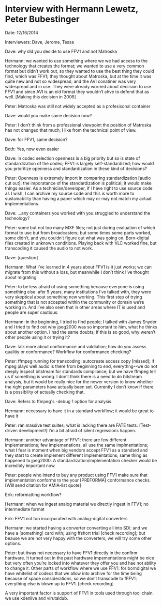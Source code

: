 # Interview with Hermann Lewetz, Peter Bubestinger

Date: 12/16/2014

Interviewers: Dave, Jerome, Tessa

Dave: why did you decide to use FFV1 and not Matroska

Hermann: we wanted to use something where we we had access to the technology that creates the format; we wanted to use a very common format but didn’t work out, so they wanted to use the best thing they could find, which was FFV1; they thought about Matroska, but at the time it was quite new and not so widespread; and the AVI conatiner was very widespread and in use.  They were already worried about deciision to use FFV1 and since AVI is an old format they wouldn’t ahve to defend that as well. [Making this decision in 2009]

Peter: Matroska was still not widely accepted as a profesisonal container

Dave: would you make same decision now?

Peter: I don’t think from a professional viewpoint the position of Matroska has not changed that much; I like from the technical point of view.

Dave: for FFV1, same decision?

Both: Yes, now even easier

Dave: in codec selection openness is a big priority but so is state of standardization of the codec; FFV1 is largely self-standardized; how would you prioritize openness and standardization in these kind of decisions?

Peter:  Openness is extremely import in comparing standardization [audio cut out]; the imporatance of the standardization is political; it would make things easier. As a technician/developer, if I have right to use source code as I wish, I can archive my source code and this is worth more to sustainability than having a paper which may or may not match my actual implementations.

Dave:  ...any containers you worked with you struggled to understand the technology?

Peter: some but not too many MXF files; not just during evaluation of which format to use but from broadcasters; but some times some parts worked, some didn’t, and you couldn’t figure out what was going on.  Born-digital files created in unknown conditions.  Playing back with VLC worked fine, but transcoding it caused the audio to not work.

Dave:  [question]

Hermann: What I’ve learned in 4 years about FFV1 is it just works; we can migrate from this without a loss, but meanwhile I don’t think I’ve thought about migrating

Peter: to be less afraid of using something because everyone is using something else. afer 5 years, many institutions I’ve talked with, they were very skeptical about something new working.  This first step of trying something that is not accepted within the community or domain we’re working in.  And I’ve also seen that in other areas where IT is used and people are super cautious.

Hermann: in the beginning, I tried to find people; I talked with James Snyder and I tried to find out why jpeg2000 was so important to him, what he thinks about another option.  I had the same doubts; if this is so good, why weren’t other people using it or trying it?

Dave: talk more about conformance and valdiation; how do you assess qualitiy or conformance? Workflow for conformance checking?

Peter:  ffmpeg running for transcoding; autocreate access copy [missed]; if mpeg plays well audio is there from beginning to end, everythng--we do not deeply inspect bitstream for standards compliance; but we have ffmpeg tell us if something is wrong. I don’t think there is a need to do bitstream analysis, but it would be really nice for the newer version to know whether the right parameters have actually been set. Currently I don’t know if there is a possibility of actually checking that.

Dave: Refers to ffmpeg's -debug 1 option for analysis.

Hermann: necessary to have it in a standard workflow; it would be great to have it

Peter: ran massive test suites; what is lacking there are FATE tests.  [Test-driven development!]  I’m a bit afraid of silent regressions happen.

Hermann: another advantage of FFV1; there are few different implementations; few implemenations, all use the same implmentations; what I fear is moment when big vendors accept FFV1 as a standard and they start to create implement different implementations; same thing as happened to jpeg2000.  A standardization/implementation checker would be incredibly important now.

Peter: people who intend to buy any product using FFV1 make sure that implementation conforms to the your [PREFORMA] conformance checks. [Will send citation for AMIA-list quote]

Erik:  reformatting workflow?

Hermann: when we ingest analog material we directly ingest in FFV1; no intermediate format

Erik:  FFV1 not too incorporated with analog-digital converters

Hermann: we started having a converter converting all into SDI; and we have a [something] card with; using ffshort trial [check recording]; but beause we are not very happy with the converters, we will try some other options.

Peter: but itwas not necessary to have FFV1 directly in the confirm hardware.  It turned out in the past hardware impementations might be nice but very often you’re locked into whatever they offer you and hae not ability to change it.  Other parts of workflow where we use FFV1: for borndigital we have whitelist of codecs that we allow into archive for the time being because of space considerations, so we don’t transcode to fFFV1; everything else is blown up to FFV1.
[check recording]

A very important factor is support of FFV1 in tools used through tool chain. we use kdenlive and virutaldub.
